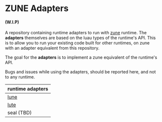 # ZUNE Adapters

#### (W.I.P)

A repository containing runtime adapters to run with [zune](https://github.com/Scythe-Technology/zune) runtime. The **adapters** themselves are based on the luau types of the runtime's API. This is to allow you to run your existing code built for other runtimes, on zune with an adapter equivalent from this repository.

The goal for the **adapters** is to implement a zune equivalent of the runtime's API.

Bugs and issues while using the adapters, should be reported here, and not to any runtime.

| runtime adapters |
|------------------|
| [lune](./impl/lune/README.md) |
| [lute](./impl/lute/README.md) |
| seal (TBD) |